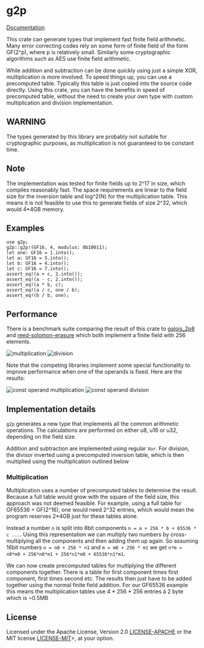 # g2p
[Documentation](https://docs.rs/g2p)

This crate can generate types that implement fast finite field arithmetic.
Many error correcting codes rely on some form of finite field of the form GF(2^p), where
p is relatively small. Similarly some cryptographic algorithms such as AES use finite field
arithmetic.

While addition and subtraction can be done quickly using just a simple XOR, multiplication is
more involved. To speed things up, you can use a precomputed table. Typically this table is just
copied into the source code directly.
Using this crate, you can have the benefits in speed of precomputed table, without the need
to create your own type with custom multiplication and division implementation.

## WARNING
The types generated by this library are probably not suitable for cryptographic purposes, as
multiplication is not guaranteed to be constant time.

## Note
The implementation was tested for finite fields up to 2^17 in size, which compiles reasonably
fast. The space requirements are linear to the field size for the inversion table and log^2(N)
for the multiplication table. This means it is not feasible to use this to generate fields of
size 2^32, which would 4*4GB memory.

## Examples
```ignore
use g2p;
g2p::g2p!(GF16, 4, modulus: 0b10011);
let one: GF16 = 1.into();
let a: GF16 = 5.into();
let b: GF16 = 4.into();
let c: GF16 = 7.into();
assert_eq!(a + c, 2.into());
assert_eq!(a - c, 2.into());
assert_eq!(a * b, c);
assert_eq!(a / c, one / b);
assert_eq!(b / b, one);
```

## Performance
There is a benchmark suite comparing the result of this crate to [galois_2p8](https://crates.io/crates/galois_2p8)
and [reed-solomon-erasure](https://crates.io/crates/reed-solomon-erasure) which both implement a finite field with 256
elements.

![multiplication](doc/mul.svg) ![division](doc/div.svg)

Note that the competing libraries implement some special functionality to improve performance when one of the operands
is fixed. Here are the results:

![const operand multiplication](doc/mul_const.svg) ![const operand division](doc/div_const.svg)

## Implementation details
`g2p` generates a new type that implements all the common arithmetic operations. The
calculations are performed on either u8, u16 or u32, depending on the field size.

Addition and subtraction are implemented using regular `Xor`. For division, the divisor inverted
using a precomputed inversion table, which is then multiplied using the multiplication outlined
below

### Multiplication
Multiplication uses a number of precomputed tables to determine the result. Because a full table
would grow with the square of the field size, this approach was not deemed feasible. For
example, using a full table for GF65536 = GF(2^16), one would need 2^32 entries, which would
mean the program reserves 2*4GB just for these tables alone.

Instead a number `n` is split into 8bit components `n = a + 256 * b + 65536 * c ...`. Using this
representation we can multiply two numbers by cross-multiplying all the components
and then adding them up again. So assuming 16bit numbers `n = n0 + 256 * n1` and
`m = m0 + 256 * m1` we get `n*m = n0*m0 + 256*n0*m1 + 256*n1*m0 + 65536*n1*m1`.

We can now create precomputed tables for multiplying the different components together. There is
a table for first component times first component, first times second etc. The results then just
have to be added together using the normal finite field addition. For our GF65536 example this
means the multiplication tables use 4 * 256 * 256 entries á 2 byte which is ~0.5MB

## License
Licensed under the Apache License, Version 2.0 [LICENSE-APACHE](LICENSE-APACHE)
or the MIT license [LICENSE-MIT](LICENSE-MIT)>, at your
option.

